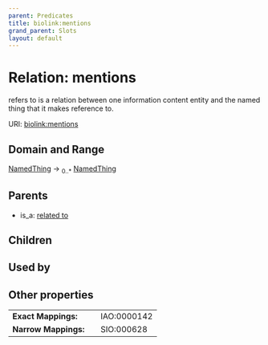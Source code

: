 ```yaml
---
parent: Predicates
title: biolink:mentions
grand_parent: Slots
layout: default
---
```


# Relation: mentions


refers to is a relation between one information content entity and the named thing that it makes reference to.

URI: [biolink:mentions](https://w3id.org/biolink/vocab/mentions)

## Domain and Range

[NamedThing](NamedThing.md) ->  <sub>0..\*</sub> [NamedThing](NamedThing.md)

## Parents

 *  is_a: [related to](related_to.md)

## Children


## Used by


## Other properties

|  |  |  |
| --- | --- | --- |
| **Exact Mappings:** | | IAO:0000142 |
| **Narrow Mappings:** | | SIO:000628 |

